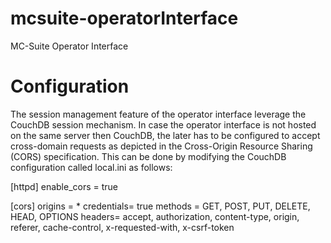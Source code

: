 # mcsuite-operatorInterface
MC-Suite Operator Interface

# Configuration
The session management feature of the operator interface leverage the CouchDB session mechanism. In case the operator interface is not hosted on the same server then CouchDB, the later has to be configured to accept cross-domain requests as depicted in the Cross-Origin Resource Sharing (CORS) specification. This can be done by modifying the CouchDB configuration called local.ini as follows:

[httpd]
enable_cors = true

[cors]
origins = *
credentials= true
methods = GET, POST, PUT, DELETE, HEAD, OPTIONS
headers= accept, authorization, content-type, origin, referer, cache-control, x-requested-with, x-csrf-token

